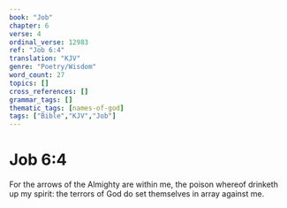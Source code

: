 ```yaml
---
book: "Job"
chapter: 6
verse: 4
ordinal_verse: 12983
ref: "Job 6:4"
translation: "KJV"
genre: "Poetry/Wisdom"
word_count: 27
topics: []
cross_references: []
grammar_tags: []
thematic_tags: [names-of-god]
tags: ["Bible","KJV","Job"]
---
```


# Job 6:4

For the arrows of the Almighty are within me, the poison whereof drinketh up my spirit: the terrors of God do set themselves in array against me.
